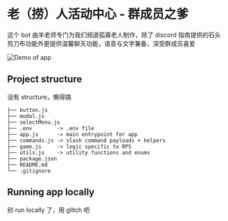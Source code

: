 # 老（捞）人活动中心 - 群成员之爹

这个 bot 由羊老师专门为我们频道孤寡老人制作，除了 discord 指南提供的石头剪刀布功能外更提供温馨聊天功能，语音与文字兼备，深受群成员喜爱

![Demo of app](https://media.discordapp.net/attachments/866885336348098564/995768499513344000/i2Q0-6va9XpZ6yT3cSdc-7i.gif)

## Project structure

没有 structure，懒得搞

```
├── button.js
├── modal.js
├── selectMenu.js
├── .env        -> .env file
├── app.js      -> main entrypoint for app
├── commands.js -> slash command payloads + helpers
├── game.js     -> logic specific to RPS
├── utils.js    -> utility functions and enums
├── package.json
├── README.md
└── .gitignore
```

## Running app locally

别 run locally 了，用 glitch 吧
